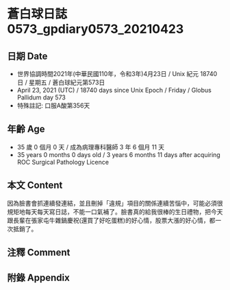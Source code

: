 [_metadata_:encoding]: - "utf-8"
[_metadata_:language]: - "zh-Hant-TW"
[_metadata_:fileformat]: - "markdown"
[_metadata_:MIME_type]: - "text/plain"
[_metadata_:markdown_version]: - "commonmark version 0.29"
[_metadata_:markdown_spec]: - "https://spec.commonmark.org/0.29/"

# 蒼白球日誌0573_gpdiary0573_20210423 #

## 日期 Date ##

* 世界協調時間2021年(中華民國110年，令和3年)4月23日 / Unix 紀元 18740 日 / 星期五 / 蒼白球紀元第573日
* April 23, 2021 (UTC) / 18740 days since Unix Epoch / Friday / Globus Pallidum day 573
* 特殊註記: 口服A酸第356天

## 年齡 Age ##

* 35 歲 0 個月 0 天 / 成為病理專科醫師 3 年 6 個月 11 天
* 35 years 0 months 0 days old / 3 years 6 months 11 days after acquiring ROC Surgical Pathology Licence

## 本文 Content ##

因為臉書會抓連續發連結，並且刪掉「違規」項目的關係連續苦惱中，可能必須很規矩地每天每天寫日誌，不能一口氣補了。臉書真的給我很棒的生日禮物，把今天跟長輩在張家屯牛雜鍋慶祝(還買了好吃蛋糕)的好心情，股票大漲的好心情，都一次抵銷了。

## 注釋 Comment ##

## 附錄 Appendix ##


